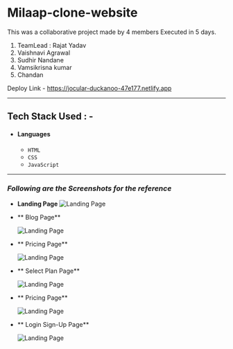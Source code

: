 # Milaap-clone-website

This was a collaborative project made by 4 members Executed in 5 days.
1) TeamLead : Rajat Yadav
2) Vaishnavi Agrawal
3) Sudhir Nandane
4) Vamsikrisna kumar
5) Chandan

  Deploy Link - https://jocular-duckanoo-47e177.netlify.app

---

## Tech Stack Used : -

- #### Languages
  - `HTML`
  - `CSS`
  - `JavaScript `
  

---

### _Following are the Screenshots for the reference_

- **Landing Page**
  ![Landing Page](https://user-images.githubusercontent.com/105913379/196598071-ea89129c-1048-4115-82a8-d8b84ec82b6e.png)
 

- ** Blog Page**

  ![Landing Page](https://user-images.githubusercontent.com/105913379/196598079-7ae0cf6f-bf7f-4886-b2ae-a47a6993f055.png)

- ** Pricing Page**

  ![Landing Page](https://user-images.githubusercontent.com/105913379/196598087-cf597945-c6be-490b-8cb9-9766f2551f61.png)


- ** Select Plan Page**

  ![Landing Page](https://user-images.githubusercontent.com/105913379/196598095-ad09e77c-cd59-418e-99b2-82f681bae576.png)
  
- ** Pricing Page**

  ![Landing Page](https://user-images.githubusercontent.com/105913379/196598102-c4134983-c4d8-48aa-acaa-8b8c5ea7dfd6.png)


- ** Login Sign-Up Page**

  ![Landing Page](https://user-images.githubusercontent.com/105913379/196598110-162bc69c-ab3a-4c64-9f53-9d5031cc01d3.png)


